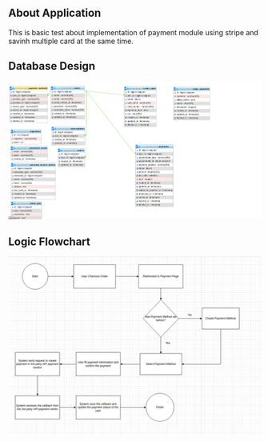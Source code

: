 ## About Application

This is basic test about implementation of payment module using stripe and savinh
multiple card at the same time.

## Database Design

![Database Design](./DatabaseDesign.png)

## Logic Flowchart

![Logic Flowchart](./LogicFlowchart.png)